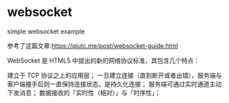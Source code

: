 # websocket
simple websocket example

参考了这篇文章:https://qiutc.me/post/websocket-guide.html

WebSocket 是 HTML5 中提出的新的网络协议标准，其包含几个特点：

建立于 TCP 协议之上的应用层；
一旦建立连接（直到断开或者出错），服务端与客户端握手后则一直保持连接状态，是持久化连接；
服务端可通过实时通道主动下发消息；
数据接收的「实时性（相对）」与「时序性」；
